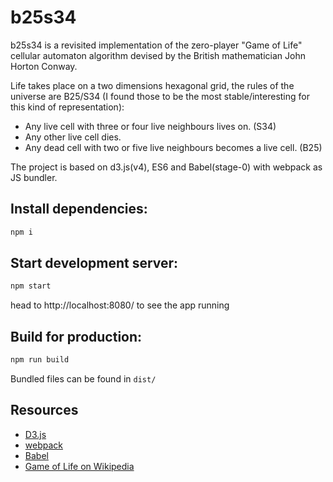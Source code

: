 # b25s34

b25s34 is a revisited implementation of the zero-player "Game of Life" cellular automaton algorithm devised by the British mathematician John Horton Conway.

Life takes place on a two dimensions hexagonal grid, the rules of the universe are B25/S34 (I found those to be the most stable/interesting for this kind of representation):

- Any live cell with three or four live neighbours lives on. (S34)
- Any other live cell dies.
- Any dead cell with two or five live neighbours becomes a live cell. (B25)

The project is based on d3.js(v4), ES6 and Babel(stage-0) with webpack as JS bundler.

## Install dependencies:

```sh
npm i
```

## Start development server:

```sh
npm start
```
head to http://localhost:8080/ to see the app running


## Build for production:

```sh
npm run build
```
Bundled files can be found in `dist/`


## Resources
- [D3.js](https://d3js.org/)
- [webpack](https://webpack.github.io/)
- [Babel](https://babeljs.io/)
- [Game of Life on Wikipedia](https://en.wikipedia.org/wiki/Conway%27s_Game_of_Life)
